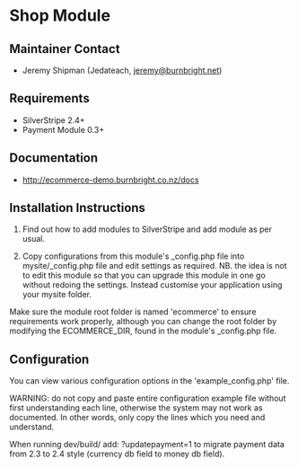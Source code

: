 # Shop Module

## Maintainer Contact

 * Jeremy Shipman (Jedateach, jeremy@burnbright.net)

## Requirements

 * SilverStripe 2.4+
 * Payment Module 0.3+

## Documentation

 * http://ecommerce-demo.burnbright.co.nz/docs

## Installation Instructions

1. Find out how to add modules to SilverStripe and add module as per usual.

2. Copy configurations from this module's _config.php file
into mysite/_config.php file and edit settings as required.
NB. the idea is not to edit this module so that you can
upgrade this module in one go without redoing the settings.
Instead customise your application using your mysite folder.

Make sure the module root folder is named 'ecommerce' to ensure requirements
work properly, although you can change the root folder by modifying the
ECOMMERCE_DIR, found in the module's _config.php file.

## Configuration

You can view various configuration options in the 'example_config.php' file.

WARNING: do not copy and paste entire configuration example file without
first understanding each line, otherwise the system may not work as documented.
In other words, only copy the lines which you need and understand.

When running dev/build/ add: ?updatepayment=1 to migrate
payment data from 2.3 to 2.4 style (currency db field to
money db field).
